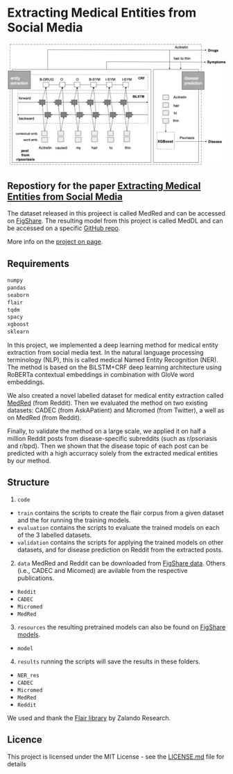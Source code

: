 # Extracting Medical Entities from Social Media


![Model Diagram](fig/bwMODELNNNNbilstemcrf.jpg?raw=true "Model")

## Repostiory for the paper [Extracting Medical Entities from Social Media](https://dl.acm.org/doi/abs/10.1145/3368555.3384467)

The dataset released in this projeect is called MedRed and can be accessed on [FigShare](https://figshare.com/articles/dataset/MedRed/12039609/1). The resulting model from this project is called MedDL and can be accessed on a specific [GitHub repo](https://github.com/sanja7s/MED-DL).

More info on the [project on page](https://social-dynamics.net/MedDL).

## Requirements
```bash
numpy
pandas
seaborn
flair
tqdm
spacy
xgboost
sklearn
```

In this project, we implemented a deep learning method for medical entity extraction from social media text. In the natural language processing terminology (NLP), this is called medical Named Entity Recognition (NER). The method is based on the BiLSTM+CRF deep learning architecture using RoBERTa contextual embeddings in combination with GloVe word embeddings.

We also created a novel labelled dataset for medical entity extraction called [MedRed](https://doi.org/10.6084/m9.figshare.12039609.v1) (from Reddit). Then we evaluated the method on two existing datasets: CADEC (from AskAPatient) and Micromed (from Twitter), a well as on MedRed (from Reddit). 

Finally, to validate the method on a large scale, we applied it on half a million Reddit posts from disease-specific subreddits (such as r/psoriasis and r/bpd). Then we shown that the disease topic of each post can be predicted with a high accurracy solely from the extracted medical entities by our method.


## Structure

1. `code` 
  * `train` contains the scripts to create the flair corpus from a given dataset and the for running the training models.
  * `evaluation` contains the scripts to evaluate the trained models on each of the 3 labelled datasets.
  * `validation` contains the scripts for applying the trained models on other datasets, and for disease prediction on Reddit from the extracted posts.

2. `data` MedRed and Reddit can be downloaded from [FigShare data](https://doi.org/10.6084/m9.figshare.12039609.v1). Others (i.e., CADEC and Micomed) are avilable from the respective publications.
  * `Reddit`
  * `CADEC` 
  * `Micromed`
  * `MedRed` 

3. `resources` the resulting pretrained models can also be found on [FigShare models](https://doi.org/10.6084/m9.figshare.12039933.v1).
  * `model`
  
4. `results` running the scripts will save the results in these folders.
  * `NER_res` 
  * `CADEC` 
  * `Micromed`
  * `MedRed`
  * `Reddit` 



We used and thank the [Flair library](https://github.com/flairNLP/flair) by Zalando Research.


## Licence

This project is licensed under the MIT License - see the [LICENSE.md](LICENSE.md) file for details
